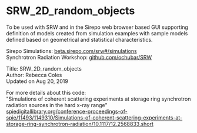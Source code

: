 # SRW_2D_random_objects
To be used with SRW and in the Sirepo web browser based GUI supporting definition of models created from simulation examples with sample models defined based on geometrical and statistical characteristics.<br/>

Sirepo Simulations: [beta.sirepo.com/srw#/simulations](beta.sirepo.com/srw#/simulations)<br/>
Synchrotron Radiation Workshop: [github.com/ochubar/SRW](github.com/ochubar/SRW)<br/>

Title: SRW_2D_random_objects<br/>
Author: Rebecca Coles<br/>
Updated on Aug 20, 2019<br/>

For more details about this code:<br/>
"Simulations of coherent scattering experiments at storage ring synchrotron radiation sources in the hard x-ray range"<br/>
[spiedigitallibrary.org/conference-proceedings-of-spie/11493/1149310/Simulations-of-coherent-scattering-experiments-at-storage-ring-synchrotron-radiation/10.1117/12.2568833.short](spiedigitallibrary.org/conference-proceedings-of-spie/11493/1149310/Simulations-of-coherent-scattering-experiments-at-storage-ring-synchrotron-radiation/10.1117/12.2568833.short)
